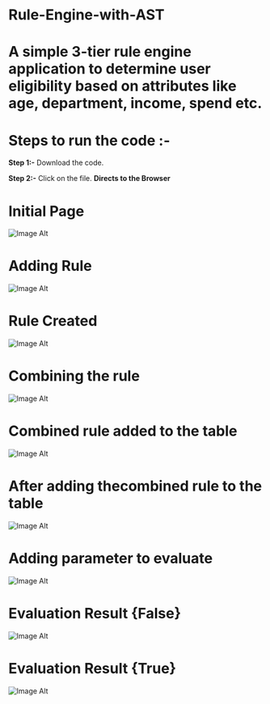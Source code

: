 # Rule-Engine-with-AST

# A simple 3-tier rule engine application to determine user eligibility based on attributes like age, department, income, spend etc.
# **Steps to run the code :-**

**Step 1:-** Download the code.

**Step 2:-** Click on the file.
**Directs to the Browser**

# **Initial Page** 
![Image Alt](https://github.com/sharath816/Rule-Engine-with-AST/blob/6347bf6affae6a4bfe1ab4c91834dc22e9262b81/Screenshot%202024-10-21%20182939.png)

# **Adding Rule** 
![Image Alt](https://github.com/sharath816/Rule-Engine-with-AST/blob/c6a5675f620b5cdce28d890309d64fb6b7c40813/Screenshot%202024-10-21%20183038.png)

# **Rule Created** 
![Image Alt](https://github.com/sharath816/Rule-Engine-with-AST/blob/fddc47ab8063611c6638894353b3f98051016d7c/Screenshot%202024-10-21%20183106.png)

# **Combining the rule** 
![Image Alt](https://github.com/sharath816/Rule-Engine-with-AST/blob/e65c86d9db889d2ef9da687165aa76a4b0aad9b3/Screenshot%202024-10-21%20183126.png)

# **Combined rule added to the table** 
![Image Alt](https://github.com/sharath816/Rule-Engine-with-AST/blob/3b5af52f36dc3c6057843b7a5a2caba75b0f4640/Screenshot%202024-10-21%20183142.png)

# **After adding thecombined rule to the table** 
![Image Alt](https://github.com/sharath816/Rule-Engine-with-AST/blob/3b5af52f36dc3c6057843b7a5a2caba75b0f4640/Screenshot%202024-10-21%20183157.png)

# **Adding parameter to evaluate** 
![Image Alt](https://github.com/sharath816/Rule-Engine-with-AST/blob/3b5af52f36dc3c6057843b7a5a2caba75b0f4640/Screenshot%202024-10-21%20183224.png)

# **Evaluation Result {False}** 
![Image Alt](https://github.com/sharath816/Rule-Engine-with-AST/blob/3b5af52f36dc3c6057843b7a5a2caba75b0f4640/Screenshot%202024-10-21%20183324.png)

# **Evaluation Result {True}** 
![Image Alt](https://github.com/sharath816/Rule-Engine-with-AST/blob/3b5af52f36dc3c6057843b7a5a2caba75b0f4640/Screenshot%202024-10-21%20183344.png)
